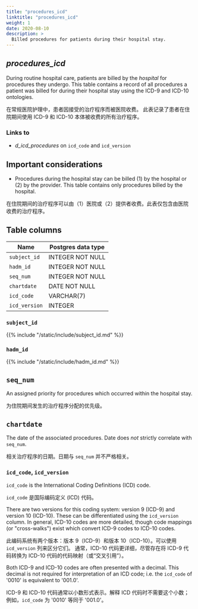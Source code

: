 ```yaml
---
title: "procedures_icd"
linktitle: "procedures_icd"
weight: 1
date: 2020-08-10
description: >
  Billed procedures for patients during their hospital stay.
---
```


## *procedures_icd*

During routine hospital care, patients are billed by the *hospital* for procedures they undergo.
This table contains a record of all procedures a patient was billed for during their hospital stay using the ICD-9 and ICD-10 ontologies.

在常规医院护理中，患者因接受的治疗程序而被医院收费。
此表记录了患者在住院期间使用 ICD-9 和 ICD-10 本体被收费的所有治疗程序。

### Links to

* *d_icd_procedures* on `icd_code` and `icd_version`

## Important considerations

- Procedures during the hospital stay can be billed (1) by the hospital or (2) by the provider. This table contains only procedures billed by the hospital.

在住院期间的治疗程序可以由（1）医院或（2）提供者收费。此表仅包含由医院收费的治疗程序。

## Table columns

| Name          | Postgres data type |
|---------------|--------------------|
| `subject_id`  | INTEGER NOT NULL   |
| `hadm_id`     | INTEGER NOT NULL   |
| `seq_num`     | INTEGER NOT NULL   |
| `chartdate`   | DATE NOT NULL      |
| `icd_code`    | VARCHAR(7)         |
| `icd_version` | INTEGER            |

### `subject_id`

{{% include "/static/include/subject_id.md" %}}

### `hadm_id`

{{% include "/static/include/hadm_id.md" %}}

## `seq_num`

An assigned priority for procedures which occurred within the hospital stay.

为住院期间发生的治疗程序分配的优先级。

## `chartdate`

The date of the associated procedures. Date does *not* strictly correlate with `seq_num`.

相关治疗程序的日期。日期与 `seq_num` 并不严格相关。

### `icd_code`, `icd_version`

`icd_code` is the International Coding Definitions (ICD) code.

`icd_code` 是国际编码定义 (ICD) 代码。

There are two versions for this coding system: version 9 (ICD-9) and version 10 (ICD-10). These can be differentiated using the `icd_version` column.
In general, ICD-10 codes are more detailed, though code mappings (or "cross-walks") exist which convert ICD-9 codes to ICD-10 codes.

此编码系统有两个版本：版本 9（ICD-9）和版本 10（ICD-10）。可以使用 `icd_version` 列来区分它们。
通常，ICD-10 代码更详细，尽管存在将 ICD-9 代码转换为 ICD-10 代码的代码映射（或“交叉引用”）。

Both ICD-9 and ICD-10 codes are often presented with a decimal. This decimal is not required for interpretation of an ICD code; i.e. the `icd_code` of '0010' is equivalent to '001.0'.

ICD-9 和 ICD-10 代码通常以小数形式表示。解释 ICD 代码时不需要这个小数；例如，`icd_code` 为 '0010' 等同于 '001.0'。
